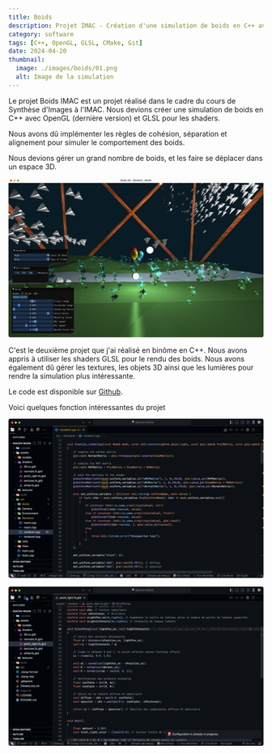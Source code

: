 ```yaml
---
title: Boids
description: Projet IMAC - Création d'une simulation de boids en C++ avec OpenGL
category: software
tags: [C++, OpenGL, GLSL, CMake, Git]
date: 2024-04-20
thumbnail:
  image: ./images/boids/01.png
  alt: Image de la simulation
---
```


Le projet Boids IMAC est un projet réalisé dans le cadre du cours de Synthèse d'Images à l'IMAC. Nous devions créer une simulation de boids en C++ avec OpenGL (dernière version) et GLSL pour les shaders.

Nous avons dû implémenter les règles de cohésion, séparation et alignement pour simuler le comportement des boids.

Nous devions gérer un grand nombre de boids, et les faire se déplacer dans un espace 3D.

![Image de la simulation](./images/boids/02.png)

C'est le deuxième projet que j'ai réalisé en binôme en C++. Nous avons appris à utiliser les shaders GLSL pour le rendu des boids. Nous avons également dû gérer les textures, les objets 3D ainsi que les lumières pour rendre la simulation plus intéressante.

Le code est disponible sur [Github](https://github.com/baptistejouin/IMACS4-BOIDS).

Voici quelques fonction intéressantes du projet

![Image de la simulation](./images/boids/03.png)

![Image de la simulation](./images/boids/05.png)
